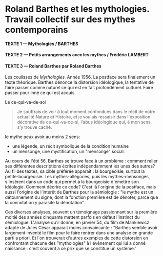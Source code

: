 # Roland Barthes et les mythologies. Travail collectif sur des mythes contemporains

#### TEXTE 1 — Mythologies / BARTHES

#### TEXTE 2 — Petits arrangements avec les mythes / Frédéric LAMBERT



#### TEXTE 3 — Roland Barthes par Roland Barthes

Les coulisses de _Mythologies_. Année 1956. La postface sera finalement un texte théorique. Barthes dénonce la distorsion idéologique, la tentative de faire passer comme naturel ce qui est en fait profondément culturel. Faire passer pour inné ce qui est acquis.

Le ce-qui-va-de-soi

> Je souffrais de voir à tout moment confondues dans le récit de notre actualité Nature et Histoire, et je voulais ressaisir dans l'exposition décorative de ce-qui-va-de-si, l'abus idéologique qui, à mon sens, s'y trouve caché.

le mythe peux avoir au moins 2 sens:

* une légende, un récit symbolique de la condition humaine
* un mensonge, une mystification, un "mensonge" social.

Au cours de l'été 56, Barthes se trouve face à un problème : comment relier ses différentes descriptions écrites indépendamment les unes des autres? Au fil des textes, sa cible préférée apparait : la bourgeoisie, surtout la petite-bourgeoisie. Les mythes-allégories, puis les mythes-mensonges, s'insèrent dans un code qui permet à la bourgeoisie d'émettre son idéologie. Comment décrire ce code? C'est là l'origine de la postface, mais aussi l'origine de l'intérêt de Barthes pour la sémiologie : "le mythe est un détournement du signe, dont la fonction première est de dénoter, parce que la connotation y parasite la dénotation".

Ces diverses analyses, souvent un témoignage passionnant sur la première moitié des années cinquante mettent parfois en défaut l'instinct du sémiologue. L'analyse qu'il donne, en janvier 54, du film de Mankiewicz adapté de Jules César apparait moins convaincante : "Barthes semble avoir largement inventé le film pour le faire rentrer dans une analyse en grande parti a priori. Et l'on trouverait d'autres exemples de cette distorsion en confrontant chacune des "mythologies" à l'évènement qui lui a donné naissance : c'est souvent à ce prix que se constitue un système."

